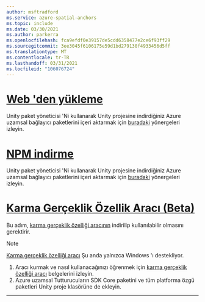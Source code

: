 ```yaml
---
author: msftradford
ms.service: azure-spatial-anchors
ms.topic: include
ms.date: 03/30/2021
ms.author: parkerra
ms.openlocfilehash: fca9efdf0e39157de5cdd6358477e2ce6f93ff29
ms.sourcegitcommit: 3ee3045f6106175e59d1bd279130f4933456d5ff
ms.translationtype: MT
ms.contentlocale: tr-TR
ms.lasthandoff: 03/31/2021
ms.locfileid: "106076724"
---
```

# <a name="web-download"></a>[Web 'den yükleme](#tab/unity-package-web-ui)

Unity paket yöneticisi 'Ni kullanarak Unity projesine indirdiğiniz Azure uzamsal bağlayıcı paketlerini içeri aktarmak için <a href="https://docs.unity3d.com/Manual/upm-ui-tarball.html" target="_blank">buradaki</a> yönergeleri izleyin.

# <a name="npm-download"></a>[NPM indirme](#tab/unity-package-npm)

Unity paket yöneticisi 'Ni kullanarak Unity projesine indirdiğiniz Azure uzamsal bağlayıcı paketlerini içeri aktarmak için <a href="https://docs.unity3d.com/Manual/upm-ui-tarball.html" target="_blank">buradaki</a> yönergeleri izleyin.

# <a name="mixed-reality-feature-tool-beta"></a>[Karma Gerçeklik Özellik Aracı (Beta)](#tab/unity-package-mixed-reality-feature-tool)

Bu adım, <a href="/windows/mixed-reality/develop/unity/welcome-to-mr-feature-tool" target="_blank">karma gerçeklik özelliği aracının</a> indirilip kullanılabilir olmasını gerektirir.

> [!NOTE]
> <a a href="/windows/mixed-reality/develop/unity/welcome-to-mr-feature-tool" target="_blank">Karma gerçeklik özelliği aracı</a> Şu anda yalnızca Windows 'ı destekliyor.

1. Aracı kurmak ve nasıl kullanacağınızı öğrenmek için <a href="/windows/mixed-reality/develop/unity/welcome-to-mr-feature-tool" target="_blank">karma gerçeklik özelliği aracı</a> belgelerini izleyin.
2. Azure uzamsal Tutturucuların SDK Core paketini ve tüm platforma özgü paketleri Unity proje klasörüne de ekleyin.

---